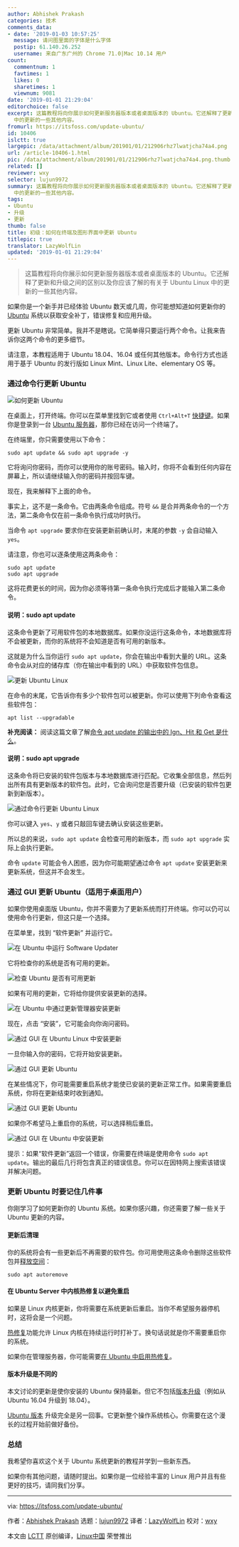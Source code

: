 ```yaml
---
author: Abhishek Prakash
categories: 技术
comments_data:
- date: '2019-01-03 10:57:25'
  message: 请问图里面的字体是什么字体
  postip: 61.140.26.252
  username: 来自广东广州的 Chrome 71.0|Mac 10.14 用户
count:
  commentnum: 1
  favtimes: 1
  likes: 0
  sharetimes: 1
  viewnum: 9081
date: '2019-01-01 21:29:04'
editorchoice: false
excerpt: 这篇教程将向你展示如何更新服务器版本或者桌面版本的 Ubuntu。它还解释了更新和升级之间的区别以及你应该了解的有关于 Ubuntu Linux
  中的更新的一些其他内容。
fromurl: https://itsfoss.com/update-ubuntu/
id: 10406
islctt: true
largepic: /data/attachment/album/201901/01/212906rhz7lwatjcha74a4.png
url: /article-10406-1.html
pic: /data/attachment/album/201901/01/212906rhz7lwatjcha74a4.png.thumb.jpg
related: []
reviewer: wxy
selector: lujun9972
summary: 这篇教程将向你展示如何更新服务器版本或者桌面版本的 Ubuntu。它还解释了更新和升级之间的区别以及你应该了解的有关于 Ubuntu Linux
  中的更新的一些其他内容。
tags:
- Ubuntu
- 升级
- 更新
thumb: false
title: 初级：如何在终端及图形界面中更新 Ubuntu
titlepic: true
translator: LazyWolfLin
updated: '2019-01-01 21:29:04'
---
```



> 
> 这篇教程将向你展示如何更新服务器版本或者桌面版本的 Ubuntu。它还解释了更新和升级之间的区别以及你应该了解的有关于 Ubuntu Linux 中的更新的一些其他内容。
> 
> 
> 


如果你是一个新手并已经体验 Ubuntu 数天或几周，你可能想知道如何更新你的 [Ubuntu](https://www.ubuntu.com/) 系统以获取安全补丁，错误修复和应用升级。


更新 Ubuntu 非常简单。我并不是瞎说。它简单得只要运行两个命令。让我来告诉你这两个命令的更多细节。


请注意，本教程适用于 Ubuntu 18.04、16.04 或任何其他版本。命令行方式也适用于基于 Ubuntu 的发行版如 Linux Mint、Linux Lite、elementary OS 等。


### 通过命令行更新 Ubuntu


![如何更新 Ubuntu](/data/attachment/album/201901/01/212906rhz7lwatjcha74a4.png)


在桌面上，打开终端。你可以在菜单里找到它或者使用 `Ctrl+Alt+T` [快捷键](https://itsfoss.com/ubuntu-shortcuts/)。如果你是登录到一台 [Ubuntu 服务器](https://www.ubuntu.com/download/server)，那你已经在访问一个终端了。


在终端里，你只需要使用以下命令：



```
sudo apt update && sudo apt upgrade -y
```

它将询问你密码，而你可以使用你的账号密码。输入时，你将不会看到任何内容在屏幕上，所以请继续输入你的密码并按回车键。


现在，我来解释下上面的命令。


事实上，这不是一条命令。它由两条命令组成。符号 `&&` 是合并两条命令的一个方法，第二条命令仅在前一条命令执行成功时执行。


当命令 `apt upgrade` 要求你在安装更新前确认时，末尾的参数 `-y` 会自动输入 `yes`。


请注意，你也可以逐条使用这两条命令：



```
sudo apt update
sudo apt upgrade
```

这将花费更长的时间，因为你必须等待第一条命令执行完成后才能输入第二条命令。


#### 说明：sudo apt update


这条命令更新了可用软件包的本地数据库。如果你没运行这条命令，本地数据库将不会被更新，而你的系统将不会知道是否有可用的新版本。


这就是为什么当你运行 `sudo apt update`，你会在输出中看到大量的 URL。这条命令会从对应的储存库（你在输出中看到的 URL）中获取软件包信息。


![更新 Ubuntu Linux](/data/attachment/album/201901/01/212909g6gvtguhe3oehv61.jpg)


在命令的末尾，它告诉你有多少个软件包可以被更新。你可以使用下列命令查看这些软件包：



```
apt list --upgradable
```

**补充阅读：** 阅读这篇文章了解[命令 apt update 的输出中的 Ign、Hit 和 Get 是什么](https://itsfoss.com/apt-get-linux-guide/)。


#### 说明：sudo apt upgrade


这条命令将已安装的软件包版本与本地数据库进行匹配。它收集全部信息，然后列出所有具有更新版本的软件包。此时，它会询问您是否要升级（已安装的软件包更新到新版本）。


![通过命令行更新 Ubuntu Linux](/data/attachment/album/201901/01/212911vntw1ri1rmoloieo.jpg)


你可以键入 `yes`、`y` 或者只敲回车键去确认安装这些更新。


所以总的来说，`sudo apt update` 会检查可用的新版本，而 `sudo apt upgrade` 实际上会执行更新。


命令 `update` 可能会令人困惑，因为你可能期望通过命令 `apt update` 安装更新来更新系统，但这并不会发生。


### 通过 GUI 更新 Ubuntu（适用于桌面用户）


如果你使用桌面版 Ubuntu，你并不需要为了更新系统而打开终端。你可以仍可以使用命令行更新，但这只是一个选择。


在菜单里，找到 “软件更新” 并运行它。


![在 Ubuntu 中运行 Software Updater](/data/attachment/album/201901/01/212912wsnuxosqxe7yoqx4.jpg)


它将检查你的系统是否有可用的更新。


![检查 Ubuntu 是否有可用更新](/data/attachment/album/201901/01/212913tn59x0ycxsnxwyyh.jpg)


如果有可用的更新，它将给你提供安装更新的选择。


![在 Ubuntu 中通过更新管理器安装更新](/data/attachment/album/201901/01/212914f4d5w10me3em1t9d.jpg)


现在，点击 “安装”，它可能会向你询问密码。


![通过 GUI 在 Ubuntu Linux 中安装更新](/data/attachment/album/201901/01/212915raja5770fs9j7acj.jpg)


一旦你输入你的密码，它将开始安装更新。


![通过 GUI 更新 Ubuntu](/data/attachment/album/201901/01/212916g38aboo33oouov73.jpg)


在某些情况下，你可能需要重启系统才能使已安装的更新正常工作。如果需要重启系统，你将在更新结束时收到通知。


![通过 GUI 更新 Ubuntu](/data/attachment/album/201901/01/212916g38aboo33oouov73.jpg)


如果你不希望马上重启你的系统，可以选择稍后重启。


![通过 GUI 在 Ubuntu 中安装更新](/data/attachment/album/201901/01/212916j1qkarloaxxfl1te.jpg)


提示：如果“软件更新”返回一个错误，你需要在终端是使用命令 `sudo apt update`。输出的最后几行将包含真正的错误信息。你可以在因特网上搜索该错误并解决问题。


### 更新 Ubuntu 时要记住几件事


你刚学习了如何更新你的 Ubuntu 系统。如果你感兴趣，你还需要了解一些关于 Ubuntu 更新的内容。


#### 更新后清理


你的系统将会有一些更新后不再需要的软件包。你可用使用这条命令删除这些软件包并[释放空间](https://itsfoss.com/free-up-space-ubuntu-linux/)：



```
sudo apt autoremove
```

#### 在 Ubuntu Server 中内核热修复以避免重启


如果是 Linux 内核更新，你将需要在系统更新后重启。当你不希望服务器停机时，这将会是一个问题。


[热修复](https://www.ubuntu.com/livepatch)功能允许 Linux 内核在持续运行时打补丁。换句话说就是你不需要重启你的系统。


如果你在管理服务器，你可能需要[在 Ubuntu 中启用热修复](https://www.cyberciti.biz/faq/howto-live-patch-ubuntu-linux-server-kernel-without-rebooting/)。


#### 版本升级是不同的


本文讨论的更新是使你安装的 Ubuntu 保持最新。但它不包括[版本升级](https://itsfoss.com/upgrade-ubuntu-version/)（例如从 Ubuntu 16.04 升级到 18.04）。


[Ubuntu 版本](https://itsfoss.com/how-to-know-ubuntu-unity-version/) 升级完全是另一回事。它更新整个操作系统核心。你需要在这个漫长的过程开始前做好备份。


### 总结


我希望你喜欢这个关于 Ubuntu 系统更新的教程并学到一些新东西。


如果你有其他问题，请随时提出。如果你是一位经验丰富的 Linux 用户并且有些更好的技巧，请同我们分享。




---


via: <https://itsfoss.com/update-ubuntu/>


作者：[Abhishek Prakash](https://itsfoss.com/author/abhishek/) 选题：[lujun9972](https://github.com/lujun9972) 译者：[LazyWolfLin](https://github.com/LazyWolfLin) 校对：[wxy](https://github.com/wxy)


本文由 [LCTT](https://github.com/LCTT/TranslateProject) 原创编译，[Linux中国](https://linux.cn/) 荣誉推出